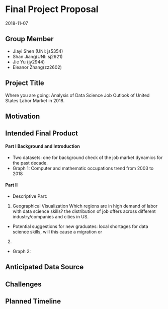 Final Project Proposal
================
2018-11-07

## Group Member

  - Jiayi Shen (UNI: js5354)
  - Shan Jiang(UNI: sj2921)
  - Jie Yu (jy2944)
  - Eleanor Zhang(zz2602)

## Project Title

Where you are going: Analysis of Data Science Job Outlook of United
States Labor Market in 2018.

## Motivation

## Intended Final Product

#### Part I Background and Introduction

  - Two datasets: one for background check of the job market dynamics
    for the past decade.  
  - Graph 1: Computer and mathematic occupations trend from 2003 to 2018

#### Part II

  - Descriptive Part:

<!-- end list -->

1.  Geographical Visualization Which regions are in high demand of labor
    with data science skills? the distribution of job offers across
    different industry/companies and cities in US.

<!-- end list -->

  - Potential suggestions for new graduates: local shortages for data
    science skills, will this cause a migration or

<!-- end list -->

2.  
<!-- end list -->

  - Graph 2:

## Anticipated Data Source

## Challenges

## Planned Timeline
